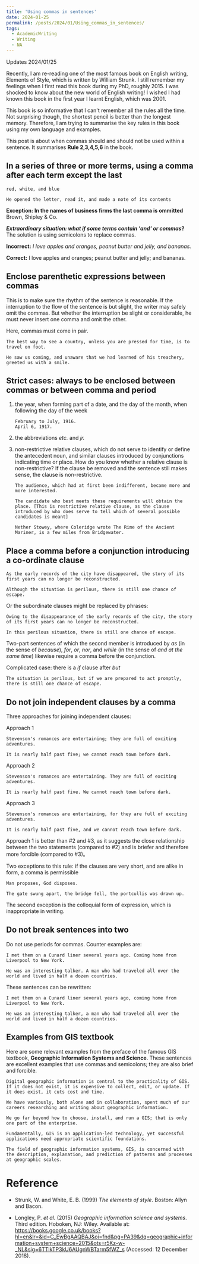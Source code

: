 ```yaml
---
title: 'Using commas in sentences'
date: 2024-01-25
permalink: /posts/2024/01/Using_commas_in_sentences/
tags:
  - AcademicWriting
  - Writing
  - NA
---
```


Updates 2024/01/25

Recently, I am re-reading one of the most famous book on English writing, Elements of Style, which is written by William Strunk. I still remember my feelings when I first read this book during my PhD, roughly 2015. I was shocked to know about the new world of English writing! I wished I had known this book in the first year I learnt English, which was 2001.

This book is so informative that I can't remember all the rules all the time. Not surprising though, the shortest pencil is better than the longest memory. Therefore, I am trying to summarise the key rules in this book using my own language and examples.

This post is about when commas should and should not be used within a sentence. It summarises **Rule 2,3,4,5,6** in the book.

## In a series of three or more terms, using a comma after each term except the last

```
red, white, and blue

He opened the letter, read it, and made a note of its contents
```

**Exception: In the names of business firms the last comma is ommitted** Brown, Shipley & Co.

***Extraordinary situation: what if some terms contain 'and' or commas*?** The solution is using semicolons to replace commas.

**Incorrect:** *I love apples and oranges, peanut butter and jelly, and bananas.*

**Correct:** I love apples and oranges; peanut butter and jelly; and bananas.

## Enclose parenthetic expressions between commas

This is to make sure the rhythm of the sentence is reasonable. If the interruption to the flow of the sentence is but slight, the writer may safely omit the commas. But whether the interruption be slight or considerable, he must never insert one comma and omit the other.

Here, commas must come in pair.

```
The best way to see a country, unless you are pressed for time, is to travel on foot.

He saw us coming, and unaware that we had learned of his treachery, greeted us with a smile.
```



## Strict cases: always to be enclosed between commas or between comma and period

1. the year, when forming part of a date, and the day of the month, when following the day of the week

   ```
   February to July, 1916.
   April 6, 1917.
   ```

2. the abbreviations *etc.* and *jr.*

3. non-restrictive relative clauses, which do not serve to identify or define the antecedent noun, and similar clauses introduced by conjunctions indicating time or place. How do you know whether a relative clause is non-restrictive? If the clause be removed and the sentence still makes sense, the clause is non-restrictive.

   ```
   The audience, which had at first been indifferent, became more and more interested.
   
   The candidate who best meets these requirements will obtain the place. [This is restrictive relative clause, as the clause introduced by who does serve to tell which of several possible candidates is meant]
   
   Nether Stowey, where Coleridge wrote The Rime of the Ancient Mariner, is a few miles from Bridgewater.
   ```

## Place a comma before a conjunction introducing a co-ordinate clause

```
As the early records of the city have disappeared, the story of its first years can no longer be reconstructed.

Although the situation is perilous, there is still one chance of escape.
```

Or the subordinate clauses might be replaced by phrases:

```
Owing to the disappearance of the early records of the city, the story of its first years can no longer be reconstructed.

In this perilous situation, there is still one chance of escape.
```

Two-part sentences of which the second member is introduced by *as* (in the sense of *because*), *for*, *or*, *nor*, and *while* (in the sense of *and at the same time*) likewise require a comma before the conjunction.

Complicated case: there is a *if* clause after *but*

```
The situation is perilous, but if we are prepared to act promptly, there is still one chance of escape.
```

## Do not join independent clauses by a comma

Three approaches for joining independent clauses:

Approach 1

```
Stevenson's romances are entertaining; they are full of exciting adventures.

It is nearly half past five; we cannot reach town before dark.
```

Approach 2

```
Stevenson's romances are entertaining. They are full of exciting adventures.

It is nearly half past five. We cannot reach town before dark.
```

Approach 3

```
Stevenson's romances are entertaining, for they are full of exciting adventures.

It is nearly half past five, and we cannot reach town before dark.
```

Approach 1 is better than #2 and #3, as it suggests the close relationship between the two statements (compared to #2) and is briefer and therefore more forcible (compared to #3)。

Two exceptions to this rule: if the clauses are very short, and are alike in form, a comma is permissible

```
Man proposes, God disposes.

The gate swung apart, the bridge fell, the portcullis was drawn up.
```

The second exception is the colloquial form of expression, which is inappropriate in writing.

## Do not break sentences into two

Do not use periods for commas. Counter examples are:

```
I met them on a Cunard liner several years ago. Coming home from Liverpool to New York.

He was an interesting talker. A man who had traveled all over the world and lived in half a dozen countries.
```

These sentences can be rewritten:

```
I met them on a Cunard liner several years ago, coming home from Liverpool to New York.

He was an interesting talker, a man who had traveled all over the world and lived in half a dozen countries.
```



## Examples from GIS textbook

Here are some relevant examples from the preface of the famous GIS textbook, **Geographic Information Systems and Science**. These sentences are excellent examples that use commas and semicolons; they are also brief and forcible.

```
Digital geographic information is central to the practicality of GIS. If it does not exist, it is expensive to collect, edit, or update. If it does exist, it cuts cost and time.
```

```
We have variously, both alone and in collaboration, spent much of our careers researching and writing about geographic information.
```

```
We go far beyond how to choose, install, and run a GIS; that is only one part of the enterprise.
```

```
Fundamentally, GIS is an application-led technology, yet successful applications need appropriate scientific foundations.
```

```
The field of geographic information systems, GIS, is concerned with the description, explanation, and prediction of patterns and processes at geographic scales.
```



# Reference

- Strunk, W. and White, E. B. (1999) *The elements of style*. Boston: Allyn and Bacon.

- Longley, P. *et al.* (2015) *Geographic information science and systems*. Third edition. Hoboken, NJ: Wiley. Available at: https://books.google.co.uk/books?hl=en&lr=&id=C_EwBgAAQBAJ&oi=fnd&pg=PA39&dq=geographic+information+system+science+2015&ots=r5Kz-w-_NL&sig=6TTlkTP3kU6AUgnWBTarm5fWZ_s (Accessed: 12 December 2018).